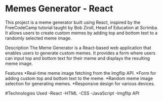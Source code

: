 # Memes Generator - React

This project is a meme generator built using React, inspired by the FreeCodeCamp tutorial taught by Bob Ziroll, Head of Education at Scrimba. It allows users to create custom memes by adding top and bottom text to a randomly selected meme image.

Description
The Meme Generator is a React-based web application that enables users to generate custom memes. It provides a form where users can input top and bottom text for their meme and displays the resulting meme image.



Features
*Real-time meme image fetching from the Imgflip API.
*Form for adding custom top and bottom text to the meme.
*Random meme image selection for generating memes.
*Responsive design for various devices.

#Technologies Used
-React
-HTML
-CSS
-JavaScript
-Imgflip API
